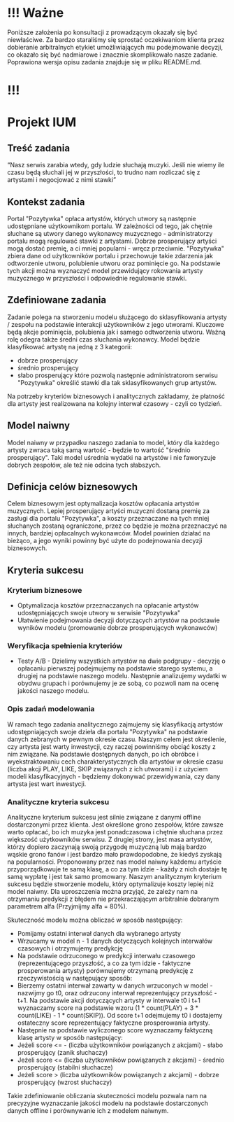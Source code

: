 # !!! Ważne

Poniższe założenia po konsultacji z prowadzącym okazały się być niewłaściwe. Za bardzo staraliśmy się sprostać oczekiwaniom klienta przez dobieranie arbitralnych etykiet umożliwiających mu podejmowanie decyzji, co okazało się być nadmiarowe i znacznie skomplikowało nasze zadanie. Poprawiona wersja opisu zadania znajduje się w pliku README.md.

# !!!

# Projekt IUM

## Treść zadania

“Nasz serwis zarabia wtedy, gdy ludzie słuchają muzyki. Jeśli nie wiemy ile czasu będą słuchali jej w przyszłości, to trudno nam rozliczać się z artystami i negocjować z nimi stawki”

## Kontekst zadania

Portal "Pozytywka" opłaca artystów, których utwory są następnie udostępniane użytkownikom portalu. W zależności od tego, jak chętnie słuchane są utwory danego wykonawcy muzycznego - administratorzy portalu mogą regulować stawki z artystami. Dobrze prosperujący artyści mogą dostać premię, a ci mniej popularni - wręcz przeciwnie. "Pozytywka" zbiera dane od użytkowników portalu i przechowuje takie zdarzenia jak odtworzenie utworu, polubienie utworu oraz pominięcie go. Na podstawie tych akcji można wyznaczyć model przewidujący rokowania artysty muzycznego w przyszłości i odpowiednie regulowanie stawki.

## Zdefiniowane zadania

Zadanie polega na stworzeniu modelu służącego do sklasyfikowania artysty / zespołu na podstawie interakcji użytkowników z jego utworami. Kluczowe będą akcje pominięcia, polubienia jak i samego odtworzenia utworu. Ważną rolę odegra także średni czas słuchania wykonawcy. Model będzie klasyfikować artystę na jedną z 3 kategorii:

- dobrze prosperujący
- średnio prosperujący
- słabo prosperujący
  które pozwolą następnie administratorom serwisu "Pozytywka" określić stawki dla tak sklasyfikowanych grup artystów.

Na potrzeby kryteriów biznesowych i analitycznych zakładamy, że płatność dla artysty jest realizowana na kolejny interwał czasowy - czyli co tydzień.

## Model naiwny

Model naiwny w przypadku naszego zadania to model, który dla każdego artysty zwraca taką samą wartość - będzie to wartość "średnio prosperujący". Taki model uśrednia wydatki na artystów i nie faworyzuje dobrych zespołów, ale też nie odcina tych słabszych.

## Definicja celów biznesowych

Celem biznesowym jest optymalizacja kosztów opłacania artystów muzycznych. Lepiej prosperujący artyści muzyczni dostaną premię za zasługi dla portalu "Pozytywka", a koszty przeznaczane na tych mniej słuchanych zostaną ograniczone, przez co będzie je można przeznaczyć na innych, bardziej opłacalnych wykonawców. Model powinien działać na bieżąco, a jego wyniki powinny być użyte do podejmowania decyzji biznesowych.

## Kryteria sukcesu

### Kryterium biznesowe

- Optymalizacja kosztów przeznaczanych na opłacanie artystów udostępniających swoje utwory w serwisie "Pozytywka"
- Ułatwienie podejmowania decyzji dotyczących artystów na podstawie wyników modelu (promowanie dobrze prosperujących wykonawców)

### Weryfikacja spełnienia kryteriów

- Testy A/B - Dzielimy wszystkich artystów na dwie podgrupy - decyzję o opłacaniu pierwszej podejmujemy na podstawie starego systemu, a drugiej na podstawie naszego modelu. Następnie analizujemy wydatki w obydwu grupach i porównujemy je ze sobą, co pozwoli nam na ocenę jakości naszego modelu.

### Opis zadań modelowania

W ramach tego zadania analitycznego zajmujemy się klasyfikacją artystów udostępniających swoje dzieła dla portalu "Pozytywka" na podstawie danych zebranych w pewnym okresie czasu. Naszym celem jest określenie, czy artysta jest warty inwestycji, czy raczej powinniśmy obciąć koszty z nim związane.
Na podstawie dostępnych danych, po ich obróbce i wyekstraktowaniu cech charakterystycznych dla artystów w okresie czasu (liczba akcji PLAY, LIKE, SKIP związanych z ich utworami) i z użyciem modeli klasyfikacyjnych - będziemy dokonywać przewidywania, czy dany artysta jest wart inwestycji.

### Analityczne kryteria sukcesu

Analityczne kryterium sukcesu jest silnie związane z danymi offline dostarczonymi przez klienta. Jest określone grono zespołów, które zawsze warto opłacać, bo ich muzyka jest ponadczasowa i chętnie słuchana przez większość użytkowników serwisu. Z drugiej strony, jest masa artystów, którzy dopiero zaczynają swoją przygodę muzyczną lub mają bardzo wąskie grono fanów i jest bardzo mało prawdopodobne, że kiedyś zyskają na popularności.
Proponowany przez nas model naiwny każdemu artyście przyporządkowuje te samą klasę, a co za tym idzie - każdy z nich dostaje tę samą wypłatę i jest tak samo promowany. Naszym analitycznym kryterium sukcesu będzie stworzenie modelu, który optymalizuje koszty lepiej niż model naiwny. Dla uproszczenia można przyjąć, że zależy nam na otrzymaniu predykcji z błędem nie przekraczającym arbitralnie dobranym parametrem alfa (Przyjmijmy alfa = 80%).

Skuteczność modelu można obliczać w sposób następujący:

- Pomijamy ostatni interwał danych dla wybranego artysty
- Wrzucamy w model n - 1 danych dotyczących kolejnych interwałów czasowych i otrzymujemy predykcję
- Na podstawie odrzuconego w predykcji interwału czasowego (reprezentującego przyszłość, a co za tym idzie - faktyczne prosperowania artysty) porównujemy otrzymaną predykcję z rzeczywistością w następujący sposób:
- Bierzemy ostatni interwał zawarty w danych wrzuconych w model - nazwijmy go t0, oraz odrzucony interwał reprezentujący przyszłość - t+1.
  Na podstawie akcji dotyczących artysty w interwale t0 i t+1 wyznaczamy score na podstawie wzoru (1 \* count(PLAY) + 3 \* count(LIKE) - 1 \* count(SKIP)). Od score t+1 odejmujemy t0 i dostajemy ostateczny score reprezentujący faktyczne prosperowania artysty.
- Następnie na podstawie wyliczonego score wyznaczamy faktyczną klasę artysty w sposób następujący:
- Jeżeli score <= - (liczba użytkowników powiązanych z akcjami) - słabo prosperujący (zanik słuchaczy)
- Jeżeli score <= (liczba użytkowników powiązanych z akcjami) - średnio prosperujący (stabilni słuchacze)
- Jeżeli score > (liczba użytkowników powiązanych z akcjami) - dobrze prosperujący (wzrost słuchaczy)

Takie zdefiniowanie obliczania skuteczności modelu pozwala nam na precyzyjne wyznaczanie jakości modelu na podstawie dostarczonych danych offline i porównywanie ich z modelem naiwnym.
